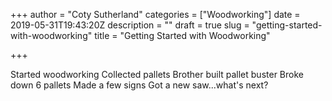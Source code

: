 +++
author = "Coty Sutherland"
categories = ["Woodworking"]
date = 2019-05-31T19:43:20Z
description = ""
draft = true
slug = "getting-started-with-woodworking"
title = "Getting Started with Woodworking"

+++


Started woodworking
Collected pallets
Brother built pallet buster
Broke down 6 pallets
Made a few signs
Got a new saw...what's next?

